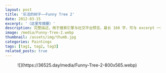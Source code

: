 ```yaml
---
layout: post
title: '乐活的树子——Funny Tree 2'
date: 2012-03-15
excerpt: '（这里写摘要）'
description: 完整描述，用于搜索引擎与社交平台预览，最长 160 字，可与 excerpt 一致
image: /media/Funny-Tree-2.webp
thumbnail: /assets/img/thumb.jpg
categories: Paintings
tags: [tag1, tag2, tag3]
related_posts: true
---
```


<figure class="wp-block-image size-large">![](https://36525.day/media/Funny-Tree-2-800x565.webp)</figure>